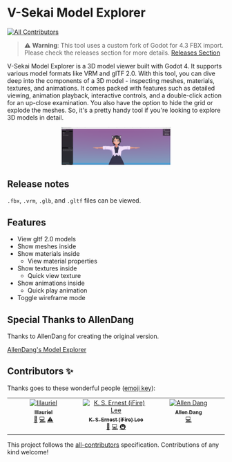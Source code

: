 # V-Sekai Model Explorer
<!-- ALL-CONTRIBUTORS-BADGE:START - Do not remove or modify this section -->
[![All Contributors](https://img.shields.io/badge/all_contributors-3-orange.svg?style=flat-square)](#contributors-)
<!-- ALL-CONTRIBUTORS-BADGE:END -->

> :warning: **Warning**: This tool uses a custom fork of Godot for 4.3 FBX import. Please check the releases section for more details. [Releases Section](https://github.com/V-Sekai/TOOL_model_explorer/releases)

V-Sekai Model Explorer is a 3D model viewer built with Godot 4. It supports various model formats like VRM and glTF 2.0. With this tool, you can dive deep into the components of a 3D model - inspecting meshes, materials, textures, and animations. It comes packed with features such as detailed viewing, animation playback, interactive controls, and a double-click action for an up-close examination. You also have the option to hide the grid or explode the meshes. So, it's a pretty handy tool if you're looking to explore 3D models in detail.

<div style="width: 50%; margin: auto; overflow: hidden;">
	<img src=".github/Screenshot 2023-09-21 105018.png" alt="Model Explorer Image">
</div>

## Release notes

`.fbx`, `.vrm`, `.glb`, and `.gltf` files can be viewed.

## Features

- View gltf 2.0 models
- Show meshes inside
- Show materials inside
  - View material properties
- Show textures inside
  - Quick view texture
- Show animations inside
  - Quick play animation
- Toggle wireframe mode

## Special Thanks to AllenDang

Thanks to AllenDang for creating the original version.

[AllenDang's Model Explorer](https://github.com/AllenDang/model_explorer_godot4)
## Contributors ✨

Thanks goes to these wonderful people ([emoji key](https://allcontributors.org/docs/en/emoji-key)):

<!-- ALL-CONTRIBUTORS-LIST:START - Do not remove or modify this section -->
<!-- prettier-ignore-start -->
<!-- markdownlint-disable -->
<table>
  <tbody>
	<tr>
	  <td align="center" valign="top" width="14.28%"><a href="https://github.com/Illauriel"><img src="https://avatars.githubusercontent.com/u/10573379?v=4?s=100" width="100px;" alt="Illauriel"/><br /><sub><b>Illauriel</b></sub></a><br /><a href="#ideas-Illauriel" title="Ideas, Planning, & Feedback">🤔</a> <a href="https://github.com/V-Sekai/TOOL_model_explorer/commits?author=Illauriel" title="Code">💻</a> <a href="https://github.com/V-Sekai/TOOL_model_explorer/commits?author=Illauriel" title="Tests">⚠️</a></td>
	  <td align="center" valign="top" width="14.28%"><a href="https://chibifire.com"><img src="https://avatars.githubusercontent.com/u/32321?v=4?s=100" width="100px;" alt="K. S. Ernest (iFire) Lee"/><br /><sub><b>K. S. Ernest (iFire) Lee</b></sub></a><br /><a href="#ideas-fire" title="Ideas, Planning, & Feedback">🤔</a> <a href="https://github.com/V-Sekai/TOOL_model_explorer/commits?author=fire" title="Code">💻</a> <a href="#infra-fire" title="Infrastructure (Hosting, Build-Tools, etc)">🚇</a></td>
	  <td align="center" valign="top" width="14.28%"><a href="https://github.com/AllenDang"><img src="https://avatars.githubusercontent.com/u/18550?v=4?s=100" width="100px;" alt="Allen Dang"/><br /><sub><b>Allen Dang</b></sub></a><br /><a href="https://github.com/V-Sekai/TOOL_model_explorer/commits?author=AllenDang" title="Code">💻</a></td>
	</tr>
  </tbody>
</table>

<!-- markdownlint-restore -->
<!-- prettier-ignore-end -->

<!-- ALL-CONTRIBUTORS-LIST:END -->

This project follows the [all-contributors](https://github.com/all-contributors/all-contributors) specification. Contributions of any kind welcome!
